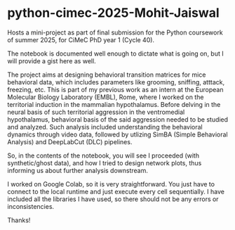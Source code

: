 # python-cimec-2025-Mohit-Jaiswal
Hosts a mini-project as part of final submission for the Python coursework of summer 2025, for CiMeC PhD year 1 (Cycle 40).

The notebook is documented well enough to dictate what is going on, but I will provide a gist here as well.

The project aims at designing behavioral transition matrices for mice behavioral data, which includes parameters like grooming, sniffing, atttack, freezing, etc. This is part of my previous work as an intern at the European Molecular Biology Laboratory (EMBL), Rome, where I worked on the territorial induction in the mammalian hypothalamus. Before delving in the neural basis of such territorial aggression in the ventromedial hypothalamus, behavioral basis of the said aggression needed to be studied and analyzed. Such analysis included understanding the behavioral dynamics through video data, followed by utlizing SimBA (Simple Behavioral Analysis) and DeepLabCut (DLC) pipelines.

So, in the contents of the notebook, you will see I proceeded (with synthetic/ghost data), and how I tried to design network plots, thus informing us about further analysis downstream.

I worked on Google Colab, so it is very straightforward. You just have to connect to the local runtime and just execute every cell sequentially. I have included all the libraries I have used, so there should not be any errors or inconsistencies.

Thanks!
